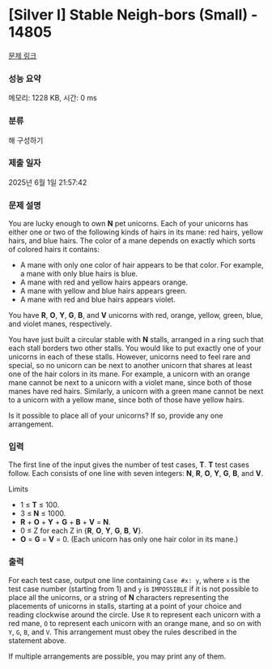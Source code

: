 # [Silver I] Stable Neigh-bors (Small) - 14805 

[문제 링크](https://www.acmicpc.net/problem/14805) 

### 성능 요약

메모리: 1228 KB, 시간: 0 ms

### 분류

해 구성하기

### 제출 일자

2025년 6월 1일 21:57:42

### 문제 설명

<p>You are lucky enough to own <strong>N</strong> pet unicorns. Each of your unicorns has either one or two of the following kinds of hairs in its mane: red hairs, yellow hairs, and blue hairs. The color of a mane depends on exactly which sorts of colored hairs it contains:</p>

<ul>
	<li>A mane with only one color of hair appears to be that color. For example, a mane with only blue hairs is blue.</li>
	<li>A mane with red and yellow hairs appears orange.</li>
	<li>A mane with yellow and blue hairs appears green.</li>
	<li>A mane with red and blue hairs appears violet.</li>
</ul>

<p>You have <strong>R</strong>, <strong>O</strong>, <strong>Y</strong>, <strong>G</strong>, <strong>B</strong>, and <strong>V</strong> unicorns with red, orange, yellow, green, blue, and violet manes, respectively.</p>

<p>You have just built a circular stable with <strong>N</strong> stalls, arranged in a ring such that each stall borders two other stalls. You would like to put exactly one of your unicorns in each of these stalls. However, unicorns need to feel rare and special, so no unicorn can be next to another unicorn that shares at least one of the hair colors in its mane. For example, a unicorn with an orange mane cannot be next to a unicorn with a violet mane, since both of those manes have red hairs. Similarly, a unicorn with a green mane cannot be next to a unicorn with a yellow mane, since both of those have yellow hairs.</p>

<p>Is it possible to place all of your unicorns? If so, provide any one arrangement.</p>

### 입력 

 <p>The first line of the input gives the number of test cases, <strong>T</strong>. <strong>T</strong> test cases follow. Each consists of one line with seven integers: <strong>N</strong>, <strong>R</strong>, <strong>O</strong>, <strong>Y</strong>, <strong>G</strong>, <strong>B</strong>, and <strong>V</strong>.</p>

<p>Limits</p>

<ul>
	<li>1 ≤ <strong>T</strong> ≤ 100.</li>
	<li>3 ≤ <strong>N</strong> ≤ 1000.</li>
	<li><strong>R</strong> + <strong>O</strong> + <strong>Y</strong> + <strong>G</strong> + <strong>B</strong> + <strong>V</strong> = <strong>N</strong>.</li>
	<li>0 ≤ Z for each Z in {<strong>R</strong>, <strong>O</strong>, <strong>Y</strong>, <strong>G</strong>, <strong>B</strong>, <strong>V</strong>}.</li>
	<li><strong>O</strong> = <strong>G</strong> = <strong>V</strong> = 0. (Each unicorn has only one hair color in its mane.)</li>
</ul>

### 출력 

 <p>For each test case, output one line containing <code>Case #x: y</code>, where <code>x</code> is the test case number (starting from 1) and <code>y</code> is <code>IMPOSSIBLE</code> if it is not possible to place all the unicorns, or a string of <strong>N</strong> characters representing the placements of unicorns in stalls, starting at a point of your choice and reading clockwise around the circle. Use <code>R</code> to represent each unicorn with a red mane, <code>O</code> to represent each unicorn with an orange mane, and so on with <code>Y</code>, <code>G</code>, <code>B</code>, and <code>V</code>. This arrangement must obey the rules described in the statement above.</p>

<p>If multiple arrangements are possible, you may print any of them.</p>

